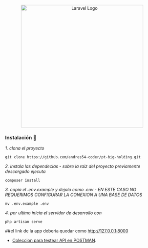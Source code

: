 <p align="center"><a href="https://laravel.com" target="_blank"><img src="https://raw.githubusercontent.com/laravel/art/master/logo-lockup/5%20SVG/2%20CMYK/1%20Full%20Color/laravel-logolockup-cmyk-red.svg" width="400" alt="Laravel Logo"></a></p>


### Instalación 🔧

_1. clona el proyecto_

```
git clone https://github.com/andres54-coder/pt-big-holding.git
```
_2. instala las dependecias - sobre la raiz del proyecto previamente descargado ejecuta_

```
composer install 
```
_3. copia el .env.example y dejalo como .env - EN ESTE CASO NO REQUERIMOS CONFIGURAR LA CONEXION A UNA BASE DE DATOS_

```
mv .env.example .env
```
_4. por ultimo inicia el servidor de desarrollo con_

```
php artisan serve
```
##el link de la app deberia quedar como http://127.0.0.1:8000

- [Coleccion para testear API en POSTMAN](https://drive.google.com/file/d/11YGWFTJAsFgmqLVDIBR9r59XFPWrkztf/view?usp=share_link).
